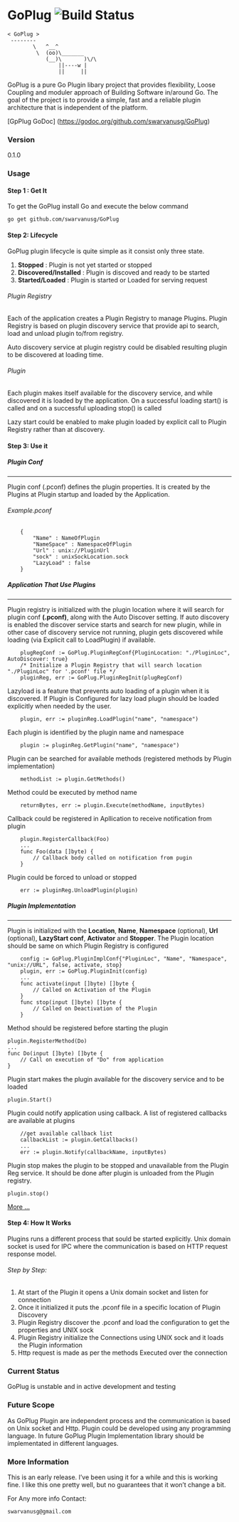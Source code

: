 # GoPlug ![Build Status](https://travis-ci.org/go-sql-driver/mysql.png?branch=master)
```
< GoPlug >
 --------
        \   ^__^
         \  (oo)\_______
            (__)\       )\/\
                ||----w |
                ||     ||
```

GoPlug is a pure Go Plugin libary project that provides flexibility, Loose Coupling and moduler approach of Building Software in/around Go. The goal of the project is to provide a simple, fast and a reliable plugin architecture that is independent of the platform. 

[GpPlug GoDoc] (https://godoc.org/github.com/swarvanusg/GoPlug)

### Version
0.1.0

### Usage

#### Step 1 : Get It
To get the GoPlug install Go and execute the below command 
```
go get github.com/swarvanusg/GoPlug
```

#### Step 2: Lifecycle
GoPlug plugin lifecycle is quite simple as it consist only three state. 
1. **Stopped** : Plugin is not yet started or stopped
2. **Discovered/Installed** : Plugin is discoved and ready to be started
3. **Started/Loaded** : Plugin is started or Loaded for serving request

###### Plugin Registry
Each of the application creates a Plugin Registry to manage Plugins. Plugin Registry is based on plugin discovery service that provide api to search, load and unload plugin to/from registry.

Auto discovery service at plugin registry could be disabled resulting plugin to be discovered at loading time.

###### Plugin
Each plugin makes itself available for the discovery service, and while discovered it is loaded by the application. On a successful loading start() is called and on a successful uploading stop() is called

Lazy start could be enabled to make plugin loaded by explicit call to Plugin Registry rather than at discovery. 

#### Step 3: Use it  
##### Plugin Conf
___
Plugin conf (.pconf) defines the plugin properties. It is created by the Plugins at Plugin startup and loaded by the Application. 
###### Example.pconf
```
    {
        "Name" : NameOfPlugin
        "NameSpace" : NamespaceOfPlugin
        "Url" : unix://PluginUrl
        "sock" : unixSockLocation.sock
        "LazyLoad" : false
    }
```
##### Application That Use Plugins
___
Plugin registry is initialized with the plugin location where it will search for plugin conf **(.pconf)**, along with the Auto Discover setting. If auto discovery is enabled the discover service starts and search for new plugin, while in other case of discovery service not running, plugin gets discovered while loading (via Explicit call to LoadPlugin) if available.
```
    plugRegConf := GoPlug.PluginRegConf{PluginLocation: "./PluginLoc", AutoDiscover: true}
    /* Initialize a Plugin Registry that will search location "./PluginLoc" for '.pconf' file */  
    pluginReg, err := GoPlug.PluginRegInit(plugRegConf)
```
Lazyload is a feature that prevents auto loading of a plugin when it is discovered. If Plugin is Configured for lazy load plugin should be loaded explicitly when needed by the user.  

```
    plugin, err := pluginReg.LoadPlugin("name", "namespace")
```
Each plugin is identified by the plugin name and namespace
```
    plugin := pluginReg.GetPlugin("name", "namespace")
```
Plugin can be searched for available methods (registered methods by Plugin implementation)
```
    methodList := plugin.GetMethods()
```
Method could be executed by method name 
```
    returnBytes, err := plugin.Execute(methodName, inputBytes)
```
Callback could be registered in Apllication to receive notification from plugin
```
    plugin.RegisterCallback(Foo)
    ...
    func Foo(data []byte) {
        // Callback body called on notification from pugin
    }
```
Plugin could be forced to unload or stopped
```
    err := pluginReg.UnloadPlugin(plugin)
```
##### Plugin Implementation
___
Plugin is initialized with the **Location**, **Name**, **Namespace** (optional), **Url** (optional), **LazyStart conf**, **Activator** and **Stopper**. 
The Plugin location should be same on which Plugin Registry is configured
```
    config := GoPlug.PluginImplConf{"PluginLoc", "Name", "Namespace", "unix://URL", false, activate, stop}
    plugin, err := GoPlug.PluginInit(config)
    ...
    func activate(input []byte) []byte {
        // Called on Activation of the Plugin
    }
    func stop(input []byte) []byte {
        // Called on Deactivation of the Plugin
    }
```
Method should be registered before starting the plugin
```
plugin.RegisterMethod(Do)
...
func Do(input []byte) []byte {
    // Call on execution of "Do" from application
}
```
Plugin start makes the plugin available for the discovery service and to be loaded
```
plugin.Start()
```
Plugin could notify application using callback. A list of registered callbacks are available at plugins
```
    //get available callback list
    callbackList := plugin.GetCallbacks()
    ...
    err := plugin.Notify(callbackName, inputBytes)
```
Plugin stop makes the plugin to be stopped and unavailable from the Plugin Reg service. It should be done after plugin is unloaded from the Plugin registry. 
```
plugin.stop()
```
[More ...](https://godoc.org/github.com/swarvanusg/GoPlug#pkg-index)

#### Step 4: How It Works
Plugins runs a different process that sould be started explicitly. Unix domain socket is used for IPC where the communication is based on HTTP request response model. 
###### Step by Step:
1. At start of the Plugin it opens a Unix domain socket and listen for connection
2. Once it initialized it puts the .pconf file in a specific location of Plugin Discovery
3. Plugin Registry discover the .pconf and load the configuration to get the properties and UNIX sock
4. Plugin Registry initialize the Connections using UNIX sock and it loads the Plugin information 
5. Http request is made as per the methods Executed over the connection

### Current Status
GoPlug is unstable and in active development and testing

### Future Scope
As GoPlug Plugin are independent process and the communication is based on Unix socket and Http. Plugin could be developed using any programming language. In future GoPlug Plugin Implementation library should be implementated in different languages.  

### More Information
This is an early release. I’ve been using it for a while and this is working fine. I like this one pretty well, but no guarantees
that it won’t change a bit. 

For Any more info Contact:
```
swarvanusg@gmail.com
```
